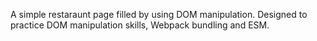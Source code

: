 A simple restaraunt page filled by using DOM manipulation. Designed to practice DOM manipulation skills, Webpack bundling and ESM.
